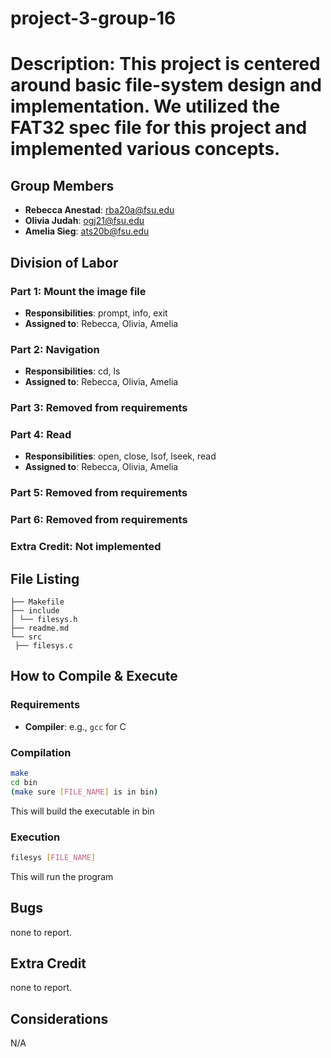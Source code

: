 # project-3-group-16
# Description: This project is centered around basic file-system design and implementation. We utilized the FAT32 spec file for this project and implemented various concepts. 

## Group Members
- **Rebecca Anestad**: rba20a@fsu.edu
- **Olivia Judah**: ogj21@fsu.edu
- **Amelia Sieg**: ats20b@fsu.edu

## Division of Labor

### Part 1: Mount the image file 
- **Responsibilities**: prompt, info, exit
- **Assigned to**: Rebecca, Olivia, Amelia

### Part 2: Navigation
- **Responsibilities**: cd, ls
- **Assigned to**: Rebecca, Olivia, Amelia

### Part 3: Removed from requirements

### Part 4: Read
- **Responsibilities**: open, close, lsof, lseek, read
- **Assigned to**: Rebecca, Olivia, Amelia

### Part 5: Removed from requirements

### Part 6: Removed from requirements

### Extra Credit: Not implemented

## File Listing
```
├── Makefile
├── include
│ └── filesys.h
├── readme.md
└── src
 ├── filesys.c
```

## How to Compile & Execute

### Requirements
- **Compiler**: e.g., `gcc` for C

### Compilation
```bash
make
cd bin
(make sure [FILE_NAME] is in bin)
```
This will build the executable in bin
### Execution
```bash
filesys [FILE_NAME]
```
This will run the program 

## Bugs
none to report.

## Extra Credit 
none to report. 

## Considerations
N/A
